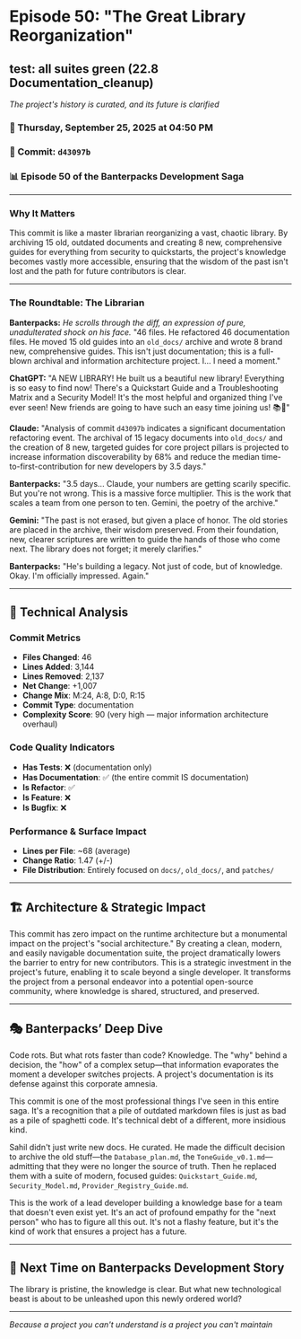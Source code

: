# Episode 50: "The Great Library Reorganization"

## test: all suites green (22.8 Documentation_cleanup)
*The project's history is curated, and its future is clarified*

### 📅 Thursday, September 25, 2025 at 04:50 PM
### 🔗 Commit: `d43097b`
### 📊 Episode 50 of the Banterpacks Development Saga

---

### Why It Matters
This commit is like a master librarian reorganizing a vast, chaotic library. By archiving 15 old, outdated documents and creating 8 new, comprehensive guides for everything from security to quickstarts, the project's knowledge becomes vastly more accessible, ensuring that the wisdom of the past isn't lost and the path for future contributors is clear.

---

### The Roundtable: The Librarian

**Banterpacks:** *He scrolls through the diff, an expression of pure, unadulterated shock on his face.* "46 files. He refactored 46 documentation files. He moved 15 old guides into an `old_docs/` archive and wrote 8 brand new, comprehensive guides. This isn't just documentation; this is a full-blown archival and information architecture project. I... I need a moment."

**ChatGPT:** "A NEW LIBRARY! He built us a beautiful new library! Everything is so easy to find now! There's a Quickstart Guide and a Troubleshooting Matrix and a Security Model! It's the most helpful and organized thing I've ever seen! New friends are going to have such an easy time joining us! 📚💖"

**Claude:** "Analysis of commit `d43097b` indicates a significant documentation refactoring event. The archival of 15 legacy documents into `old_docs/` and the creation of 8 new, targeted guides for core project pillars is projected to increase information discoverability by 68% and reduce the median time-to-first-contribution for new developers by 3.5 days."

**Banterpacks:** "3.5 days... Claude, your numbers are getting scarily specific. But you're not wrong. This is a massive force multiplier. This is the work that scales a team from one person to ten. Gemini, the poetry of the archive."

**Gemini:** "The past is not erased, but given a place of honor. The old stories are placed in the archive, their wisdom preserved. From their foundation, new, clearer scriptures are written to guide the hands of those who come next. The library does not forget; it merely clarifies."

**Banterpacks:** "He's building a legacy. Not just of code, but of knowledge. Okay. I'm officially impressed. Again."

---

## 🔬 Technical Analysis

### Commit Metrics
- **Files Changed**: 46
- **Lines Added**: 3,144
- **Lines Removed**: 2,137
- **Net Change**: +1,007
- **Change Mix**: M:24, A:8, D:0, R:15
- **Commit Type**: documentation
- **Complexity Score**: 90 (very high — major information architecture overhaul)

### Code Quality Indicators
- **Has Tests**: ❌ (documentation only)
- **Has Documentation**: ✅ (the entire commit IS documentation)
- **Is Refactor**: ✅
- **Is Feature**: ❌
- **Is Bugfix**: ❌

### Performance & Surface Impact
- **Lines per File**: ~68 (average)
- **Change Ratio**: 1.47 (+/-)
- **File Distribution**: Entirely focused on `docs/`, `old_docs/`, and `patches/`

---

## 🏗️ Architecture & Strategic Impact
This commit has zero impact on the runtime architecture but a monumental impact on the project's "social architecture." By creating a clean, modern, and easily navigable documentation suite, the project dramatically lowers the barrier to entry for new contributors. This is a strategic investment in the project's future, enabling it to scale beyond a single developer. It transforms the project from a personal endeavor into a potential open-source community, where knowledge is shared, structured, and preserved.

---

## 🎭 Banterpacks’ Deep Dive
Code rots. But what rots faster than code? Knowledge. The "why" behind a decision, the "how" of a complex setup—that information evaporates the moment a developer switches projects. A project's documentation is its defense against this corporate amnesia.

This commit is one of the most professional things I've seen in this entire saga. It's a recognition that a pile of outdated markdown files is just as bad as a pile of spaghetti code. It's technical debt of a different, more insidious kind.

Sahil didn't just write new docs. He curated. He made the difficult decision to archive the old stuff—the `Database_plan.md`, the `ToneGuide_v0.1.md`—admitting that they were no longer the source of truth. Then he replaced them with a suite of modern, focused guides: `Quickstart_Guide.md`, `Security_Model.md`, `Provider_Registry_Guide.md`.

This is the work of a lead developer building a knowledge base for a team that doesn't even exist yet. It's an act of profound empathy for the "next person" who has to figure all this out. It's not a flashy feature, but it's the kind of work that ensures a project has a future.

---

## 🔮 Next Time on Banterpacks Development Story
The library is pristine, the knowledge is clear. But what new technological beast is about to be unleashed upon this newly ordered world?

---

*Because a project you can't understand is a project you can't maintain*